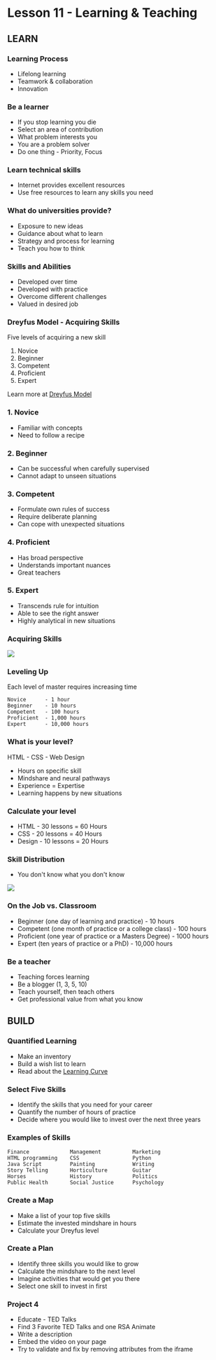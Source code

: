# Lesson 11 - Learning & Teaching
  
## LEARN  
        
### Learning Process
* Lifelong learning
* Teamwork & collaboration
* Innovation


### Be a learner
* If you stop learning you die
* Select an area of contribution
* What problem interests you
* You are a problem solver
* Do one thing - Priority, Focus

            
### Learn technical skills
* Internet provides excellent resources
* Use free resources to learn any skills you need


### What do universities provide?
* Exposure to new ideas
* Guidance about what to learn
* Strategy and process for learning
* Teach you how to think


### Skills and Abilities
* Developed over time
* Developed with practice
* Overcome different challenges
* Valued in desired job


### Dreyfus Model - Acquiring Skills

Five levels of acquiring a new skill

1. Novice
2. Beginner
3. Competent
4. Proficient
5. Expert

Learn more at [Dreyfus Model](https://www.nateliason.com/blog/become-expert-dreyfus)


### 1. Novice
* Familiar with concepts
* Need to follow a recipe


### 2. Beginner
* Can be successful when carefully supervised
* Cannot adapt to unseen situations


### 3. Competent
* Formulate own rules of success
* Require deliberate planning
* Can cope with unexpected situations


### 4. Proficient
* Has broad perspective
* Understands important nuances
* Great teachers


### 5. Expert
* Transcends rule for intuition
* Able to see the right answer
* Highly analytical in new situations


### Acquiring Skills

![](img/Proficiency.png)


### Leveling Up

Each level of master requires increasing time

    Novice      - 1 hour
    Beginner    - 10 hours
    Competent   - 100 hours
    Proficient  - 1,000 hours
    Expert      - 10,000 hours


### What is your level?

HTML - CSS - Web Design

* Hours on specific skill
* Mindshare and neural pathways
* Experience = Expertise
* Learning happens by new situations


### Calculate your level
* HTML - 30 lessons = 60 Hours
* CSS - 20 lessons = 40 Hours
* Design - 10 lessons = 20 Hours


### Skill Distribution
* You don't know what you don't know

![](img/Skill-Levels.png)


### On the Job vs. Classroom
* Beginner (one day of learning and practice) - 10 hours
* Competent (one month of practice or a college class) - 100 hours
* Proficient (one year of practice or a Masters Degree) - 1000 hours
* Expert (ten years of practice or a PhD) - 10,000 hours

### Be a teacher
* Teaching forces learning
* Be a blogger (1, 3, 5, 10)
* Teach yourself, then teach others
* Get professional value from what you know
            


## BUILD

### Quantified Learning
* Make an inventory
* Build a wish list to learn
* Read about the [Learning Curve](https://seamanslog/LearningCurve)


### Select Five Skills
* Identify the skills that you need for your career
* Quantify the number of hours of practice
* Decide where you would like to invest over the next three years


### Examples of Skills

    Finance             Management          Marketing
    HTML programming    CSS                 Python
    Java Script         Painting            Writing
    Story Telling       Horticulture        Guitar
    Horses              History             Politics
    Public Health       Social Justice      Psychology


### Create a Map
* Make a list of your top five skills
* Estimate the invested mindshare in hours
* Calculate your Dreyfus level


### Create a Plan
* Identify three skills you would like to grow
* Calculate the mindshare to the next level
* Imagine activities that would get you there
* Select one skill to invest in first


### Project 4
* Educate - TED Talks
* Find 3 Favorite TED Talks and one RSA Animate
* Write a description
* Embed the video on your page
* Try to validate and fix by removing attributes from the iframe


